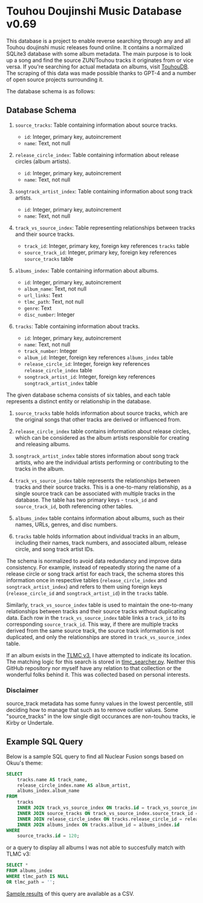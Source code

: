 # Touhou Doujinshi Music Database v0.69

This database is a project to enable reverse searching through any and all Touhou doujinshi music releases found online. It contains a normalized SQLite3 database with some album metadata. The main purpose is to look up a song and find the source ZUN/Touhou tracks it originates from or vice versa. If you're searching for actual metadata on albums, visit [TouhouDB](https://touhoudb.com/). The scraping of this data was made possible thanks to GPT-4 and a number of open source projects surrounding it.

The database schema is as follows:

## Database Schema

1. `source_tracks`: Table containing information about source tracks.
    - `id`: Integer, primary key, autoincrement
    - `name`: Text, not null

2. `release_circle_index`: Table containing information about release circles (album artists).
    - `id`: Integer, primary key, autoincrement
    - `name`: Text, not null

3. `songtrack_artist_index`: Table containing information about song track artists.
    - `id`: Integer, primary key, autoincrement
    - `name`: Text, not null

4. `track_vs_source_index`: Table representing relationships between tracks and their source tracks.
    - `track_id`: Integer, primary key, foreign key references `tracks` table
    - `source_track_id`: Integer, primary key, foreign key references `source_tracks` table

5. `albums_index`: Table containing information about albums.
    - `id`: Integer, primary key, autoincrement
    - `album_name`: Text, not null
    - `url_links`: Text
    - `tlmc_path`: Text, not null
    - `genre`: Text
    - `disc_number`: Integer

6. `tracks`: Table containing information about tracks.
    - `id`: Integer, primary key, autoincrement
    - `name`: Text, not null
    - `track_number`: Integer
    - `album_id`: Integer, foreign key references `albums_index` table
    - `release_circle_id`: Integer, foreign key references `release_circle_index` table
    - `songtrack_artist_id`: Integer, foreign key references `songtrack_artist_index` table

The given database schema consists of six tables, and each table represents a distinct entity or relationship in the database.

1. `source_tracks` table holds information about source tracks, which are the original songs that other tracks are derived or influenced from.

2. `release_circle_index` table contains information about release circles, which can be considered as the album artists responsible for creating and releasing albums.

3. `songtrack_artist_index` table stores information about song track artists, who are the individual artists performing or contributing to the tracks in the album.

4. `track_vs_source_index` table represents the relationships between tracks and their source tracks. This is a one-to-many relationship, as a single source track can be associated with multiple tracks in the database. The table has two primary keys - `track_id` and `source_track_id`, both referencing other tables.

5. `albums_index` table contains information about albums, such as their names, URLs, genres, and disc numbers.

6. `tracks` table holds information about individual tracks in an album, including their names, track numbers, and associated album, release circle, and song track artist IDs.

The schema is normalized to avoid data redundancy and improve data consistency. For example, instead of repeatedly storing the name of a release circle or song track artist for each track, the schema stores this information once in respective tables (`release_circle_index` and `songtrack_artist_index`) and refers to them using foreign keys (`release_circle_id` and `songtrack_artist_id`) in the `tracks` table.

Similarly, `track_vs_source_index` table is used to maintain the one-to-many relationships between tracks and their source tracks without duplicating data. Each row in the `track_vs_source_index` table links a `track_id` to its corresponding `source_track_id`. This way, if there are multiple tracks derived from the same source track, the source track information is not duplicated, and only the relationships are stored in `track_vs_source_index` table.


If an album exists in the [TLMC v3](https://nyaa.si/view/1625916), I have attempted to indicate its location. The matching logic for this search is stored in [tlmc_searcher.py](misc_scripts/tlmc_searcher.py). Neither this GitHub repository nor myself have any relation to that collection or the wonderful folks behind it. This was collected based on personal interests.

### Disclaimer

source_track metadata has some funny values in the lowest percentile, still deciding how to manage that such as to remove outlier values. Some "source_tracks" in the low single digit occurances are non-touhou tracks, ie Kirby or Undertale.

## Example SQL Query

Below is a sample SQL query to find all Nuclear Fusion songs based on Okuu's theme:

```sql
SELECT
    tracks.name AS track_name,
    release_circle_index.name AS album_artist,
    albums_index.album_name
FROM
    tracks
    INNER JOIN track_vs_source_index ON tracks.id = track_vs_source_index.track_id
    INNER JOIN source_tracks ON track_vs_source_index.source_track_id = source_tracks.id
    INNER JOIN release_circle_index ON tracks.release_circle_id = release_circle_index.id
    INNER JOIN albums_index ON tracks.album_id = albums_index.id
WHERE
    source_tracks.id = 120;
```

or a query to display all albums I was not able to succesfully match with TLMC v3:

```sql
SELECT *
FROM albums_index
WHERE tlmc_path IS NULL
OR tlmc_path = '';
```

[Sample results](sample_query/tlmc.csv) of this query are available as a CSV.